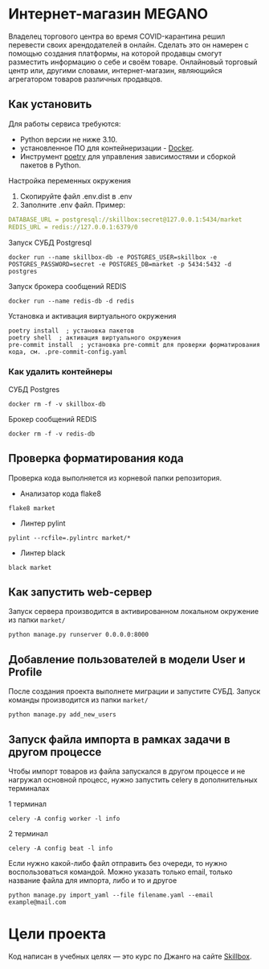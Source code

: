 # Интернет-магазин MEGANO
Владелец торгового центра во время COVID-карантина решил перевести своих арендодателей в онлайн. Сделать это он намерен с помощью создания платформы, на которой продавцы смогут разместить информацию о себе и своём товаре. Онлайновый торговый центр или, другими словами, интернет-магазин, являющийся агрегатором товаров различных продавцов.

## Как установить
Для работы сервиса требуются:
- Python версии не ниже 3.10.
- установленное ПО для контейнеризации - [Docker](https://docs.docker.com/engine/install/).
- Инструмент [poetry](https://python-poetry.org/) для управления зависимостями и сборкой пакетов в Python.

Настройка переменных окружения
1. Скопируйте файл .env.dist в .env
2. Заполните .env файл. Пример:
```yaml
DATABASE_URL = postgresql://skillbox:secret@127.0.0.1:5434/market
REDIS_URL = redis://127.0.0.1:6379/0
```

Запуск СУБД Postgresql
```shell
docker run --name skillbox-db -e POSTGRES_USER=skillbox -e POSTGRES_PASSWORD=secret -e POSTGRES_DB=market -p 5434:5432 -d postgres
```
Запуск брокера сообщений REDIS
```shell
docker run --name redis-db -d redis
```
Установка и активация виртуального окружения
```shell
poetry install  ; установка пакетов
poetry shell  ; активация виртуального окружения
pre-commit install  ; установка pre-commit для проверки форматирования кода, см. .pre-commit-config.yaml
```
### Как удалить контейнеры
СУБД Postgres
```
docker rm -f -v skillbox-db
```

Брокер сообщений REDIS
```
docker rm -f -v redis-db
```

## Проверка форматирования кода
Проверка кода выполняется из корневой папки репозитория.
* Анализатор кода flake8
```shell
flake8 market
```
* Линтер pylint
```shell
pylint --rcfile=.pylintrc market/*
```
* Линтер black
```shell
black market
```

## Как запустить web-сервер
Запуск сервера производится в активированном локальном окружение из папки `market/`
```shell
python manage.py runserver 0.0.0.0:8000
```
## Добавление пользователей в модели User и Profile
После создания проекта выполнете миграции и запустите СУБД.
Запуск команды производится из папки `market/`
```shell
python manage.py add_new_users
```

## Запуск файла импорта в рамках задачи в другом процессе
Чтобы импорт товаров из файла запускался в другом процессе и не нагружал основной процесс,
нужно запустить celery в дополнительных терминалах

1 терминал
```shell
celery -A config worker -l info
```
2 терминал
```shell
celery -A config beat -l info
```
Если нужно какой-либо файл отправить без очереди, то нужно воспользоваться командой.
Можно указать только email, только название файла для импорта, либо и то и другое
```shell
python manage.py import_yaml --file filename.yaml --email example@mail.com
```

# Цели проекта

Код написан в учебных целях — это курс по Джанго на сайте [Skillbox](https://go.skillbox.ru/education/course/django-framework).
